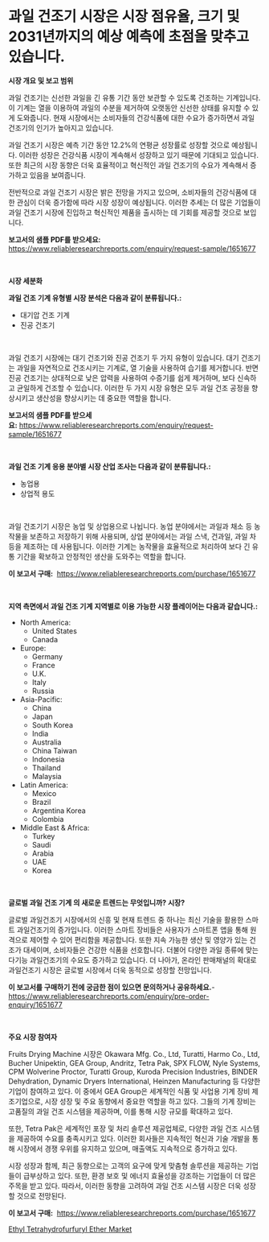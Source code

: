 <p><h1>과일 건조기 시장은 시장 점유율, 크기 및 2031년까지의 예상 예측에 초점을 맞추고 있습니다.</h1></p><p><strong>시장 개요 및 보고 범위</strong></p>
<p><p>과일 건조기는 신선한 과일을 긴 유통 기간 동안 보관할 수 있도록 건조하는 기계입니다. 이 기계는 열을 이용하여 과일의 수분을 제거하여 오랫동안 신선한 상태를 유지할 수 있게 도와줍니다. 현재 시장에서는 소비자들의 건강식품에 대한 수요가 증가하면서 과일 건조기의 인기가 높아지고 있습니다.</p><p>과일 건조기 시장은 예측 기간 동안 12.2%의 연평균 성장률로 성장할 것으로 예상됩니다. 이러한 성장은 건강식품 시장이 계속해서 성장하고 있기 때문에 기대되고 있습니다. 또한 최근의 시장 동향은 더욱 효율적이고 혁신적인 과일 건조기의 수요가 계속해서 증가하고 있음을 보여줍니다.</p><p>전반적으로 과일 건조기 시장은 밝은 전망을 가지고 있으며, 소비자들의 건강식품에 대한 관심이 더욱 증가함에 따라 시장 성장이 예상됩니다. 이러한 추세는 더 많은 기업들이 과일 건조기 시장에 진입하고 혁신적인 제품을 출시하는 데 기회를 제공할 것으로 보입니다.</p></p>
<p><strong>보고서의 샘플 PDF를 받으세요:</strong> <a href="https://www.reliableresearchreports.com/enquiry/request-sample/1651677">https://www.reliableresearchreports.com/enquiry/request-sample/1651677</a></p>
<p>&nbsp;</p>
<p><strong>시장 세분화</strong></p>
<p><strong>과일 건조 기계 유형별 시장 분석은 다음과 같이 분류됩니다.:</strong></p>
<p><ul><li>대기압 건조 기계</li><li>진공 건조기</li></ul></p>
<p>&nbsp;</p>
<p><p>과일 건조기 시장에는 대기 건조기와 진공 건조기 두 가지 유형이 있습니다. 대기 건조기는 과일을 자연적으로 건조시키는 기계로, 열 기술을 사용하여 습기를 제거합니다. 반면 진공 건조기는 상대적으로 낮은 압력을 사용하여 수증기를 쉽게 제거하며, 보다 신속하고 균일하게 건조할 수 있습니다. 이러한 두 가지 시장 유형은 모두 과일 건조 공정을 향상시키고 생산성을 향상시키는 데 중요한 역할을 합니다.</p></p>
<p><strong>보고서의 샘플 PDF를 받으세요:</strong>&nbsp;<a href="https://www.reliableresearchreports.com/enquiry/request-sample/1651677">https://www.reliableresearchreports.com/enquiry/request-sample/1651677</a></p>
<p>&nbsp;</p>
<p><strong> 과일 건조 기계 응용 분야별 시장 산업 조사는 다음과 같이 분류됩니다.:</strong></p>
<p><ul><li>농업용</li><li>상업적 용도</li></ul></p>
<p>&nbsp;</p>
<p><p>과일 건조기기 시장은 농업 및 상업용으로 나뉩니다. 농업 분야에서는 과일과 채소 등 농작물을 보존하고 저장하기 위해 사용되며, 상업 분야에서는 과일 스낵, 건과일, 과일 차 등을 제조하는 데 사용됩니다. 이러한 기계는 농작물을 효율적으로 처리하여 보다 긴 유통 기간을 확보하고 안정적인 생산을 도와주는 역할을 합니다.</p></p>
<p><strong>이 보고서 구매:</strong>&nbsp; <a href="https://www.reliableresearchreports.com/purchase/1651677">https://www.reliableresearchreports.com/purchase/1651677</a></p>
<p>&nbsp;</p>
<p><strong>지역 측면에서 과일 건조 기계 지역별로 이용 가능한 시장 플레이어는 다음과 같습니다.:</strong></p>
<p><ul>
    <li>
        North America:
        <ul>
            <li>United States</li>
            <li>Canada</li>
        </ul>
    </li>
    <li>
        Europe:
        <ul>
            <li>Germany</li>
            <li>France</li>
            <li>U.K.</li>
            <li>Italy</li>
            <li>Russia</li>
        </ul>
    </li>
    <li>
        Asia-Pacific:
        <ul>
            <li>China</li>
            <li>Japan</li>
            <li>South Korea</li>
            <li>India</li>
            <li>Australia</li>
            <li>China Taiwan</li>
            <li>Indonesia</li>
            <li>Thailand</li>
            <li>Malaysia</li>
        </ul>
    </li>
    <li>
        Latin America:
        <ul>
            <li>Mexico</li>
            <li>Brazil</li>
            <li>Argentina Korea</li>
            <li>Colombia</li>
        </ul>
    </li>
    <li>
        Middle East & Africa:
        <ul>
            <li>Turkey</li>
            <li>Saudi</li>
            <li>Arabia</li>
            <li>UAE</li>
            <li>Korea</li>
        </ul>
    </li>
    </ul></p>
<p>&nbsp;</p>
<p><strong>글로벌 과일 건조 기계 의 새로운 트렌드는 무엇입니까? 시장?</strong></p>
<p><p>글로벌 과일건조기 시장에서의 신흥 및 현재 트렌드 중 하나는 최신 기술을 활용한 스마트 과일건조기의 증가입니다. 이러한 스마트 장비들은 사용자가 스마트폰 앱을 통해 원격으로 제어할 수 있어 편리함을 제공합니다. 또한 지속 가능한 생산 및 영양가 있는 건조가 대세이며, 소비자들은 건강한 식품을 선호합니다. 더불어 다양한 과일 종류에 맞는 다기능 과일건조기의 수요도 증가하고 있습니다. 더 나아가, 온라인 판매채널의 확대로 과일건조기 시장은 글로벌 시장에서 더욱 동적으로 성장할 전망입니다.</p></p>
<p><strong>이 보고서를 구매하기 전에 궁금한 점이 있으면 문의하거나 공유하세요.</strong>- <a href="https://www.reliableresearchreports.com/enquiry/pre-order-enquiry/1651677">https://www.reliableresearchreports.com/enquiry/pre-order-enquiry/1651677</a></p>
<p>&nbsp;</p>
<p><strong>주요 시장 참여자</strong></p>
<p><p>Fruits Drying Machine 시장은 Okawara Mfg. Co., Ltd, Turatti, Harmo Co., Ltd, Bucher Unipektin, GEA Group, Andritz, Tetra Pak, SPX FLOW, Nyle Systems, CPM Wolverine Proctor, Turatti Group, Kuroda Precision Industries, BINDER Dehydration, Dynamic Dryers International, Heinzen Manufacturing 등 다양한 기업이 참여하고 있다. 이 중에서 GEA Group은 세계적인 식품 및 사업용 기계 장비 제조기업으로, 시장 성장 및 주요 동향에서 중요한 역할을 하고 있다. 그들의 기계 장비는 고품질의 과일 건조 시스템을 제공하며, 이를 통해 시장 규모를 확대하고 있다.</p><p>또한, Tetra Pak은 세계적인 포장 및 처리 솔루션 제공업체로, 다양한 과일 건조 시스템을 제공하여 수요를 충족시키고 있다. 이러한 회사들은 지속적인 혁신과 기술 개발을 통해 시장에서 경쟁 우위를 유지하고 있으며, 매출액도 지속적으로 증가하고 있다.</p><p>시장 성장과 함께, 최근 동향으로는 고객의 요구에 맞게 맞춤형 솔루션을 제공하는 기업들이 급부상하고 있다. 또한, 환경 보호 및 에너지 효율성을 강조하는 기업들이 더 많은 주목을 받고 있다. 따라서, 이러한 동향을 고려하여 과일 건조 시스템 시장은 더욱 성장할 것으로 전망된다.</p></p>
<p><strong>이 보고서 구매:</strong>&nbsp;&nbsp;<a href="https://www.reliableresearchreports.com/purchase/1651677">https://www.reliableresearchreports.com/purchase/1651677</a></p>
<p><p><a href="https://noble-drawer-34c.notion.site/Ethyl-Tetrahydrofurfuryl-Ether-Market-Size-Market-Share-and-Global-Market-Analysis-Report-2024-2-3adf456bf4234ff28928670b15736f1c">Ethyl Tetrahydrofurfuryl Ether Market</a></p></p>
